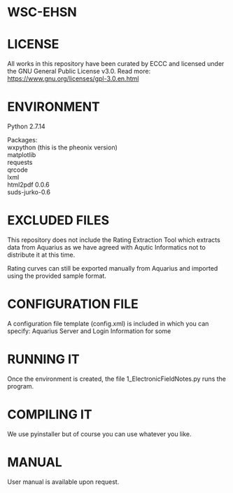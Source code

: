 # WSC-EHSN

# LICENSE

All works in this repository have been curated by ECCC and licensed under
the GNU General Public License v3.0. 
Read more: https://www.gnu.org/licenses/gpl-3.0.en.html

# ENVIRONMENT

Python 2.7.14

Packages:  
  	wxpython (this is the pheonix version)  
  	matplotlib  
  	requests  
  	qrcode  
  	lxml  
  	html2pdf 0.0.6  
	suds-jurko-0.6  


# EXCLUDED FILES
This repository does not include the Rating Extraction Tool which extracts data from Aquarius as we have agreed with Aqutic Informatics not to distribute it at this time.  

Rating curves can still be exported manually from Aquarius and imported using the provided sample format.

# CONFIGURATION FILE
A configuration file template (config.xml) is included in which you can specify:
Aquarius Server and Login Information for some 

# RUNNING IT
Once the environment is created, the file 1_ElectronicFieldNotes.py runs the program.

# COMPILING IT
We use pyinstaller but of course you can use whatever you like.

# MANUAL
User manual is available upon request.
